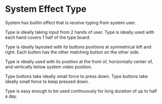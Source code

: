 # System Effect Type

System has builtin effect that is receive typing from system user.

Type is ideally taking input from 2 hands of user.
Type is ideally used with each hand covers 1 half of the type board.

Type is ideally layouted with its buttons positions at symmetrical left and right.
Each button has the other matching button on the other side.

Type is ideally used with its position at the front of, horizontally center of, and vertically below system video position.

Type buttons take ideally small force to press down.
Type buttons take ideally small force to keep pressed down.

Type is easy enough to be used continuously for long duration of up to half a day.
